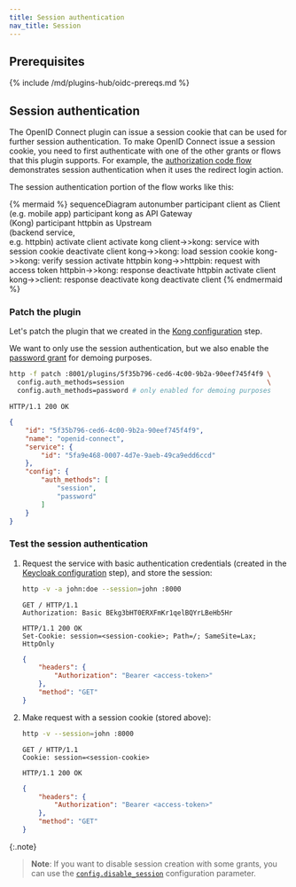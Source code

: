 ```yaml
---
title: Session authentication
nav_title: Session
---
```


## Prerequisites

{% include /md/plugins-hub/oidc-prereqs.md %}

## Session authentication

The OpenID Connect plugin can issue a session cookie that can be used for further
session authentication. To make OpenID Connect issue a session cookie, you need
to first authenticate with one of the other grants or flows that this plugin supports. 
For example, the [authorization code flow](/hub/kong-inc/openid-connect/how-to/authentication/authorization-code-flow)
demonstrates session authentication when it uses the redirect login action.

The session authentication portion of the flow works like this:

{% mermaid %}
sequenceDiagram
    autonumber
    participant client as Client <br>(e.g. mobile app)
    participant kong as API Gateway <br>(Kong)
    participant httpbin as Upstream <br>(backend service,<br> e.g. httpbin)
    activate client
    activate kong
    client->>kong: service with<br>session cookie
    deactivate client
    kong->>kong: load session cookie
    kong->>kong: verify session
    activate httpbin
    kong->>httpbin: request with<br>access token
    httpbin->>kong: response
    deactivate httpbin
    activate client
    kong->>client: response
    deactivate kong
    deactivate client
{% endmermaid %}

### Patch the plugin

Let's patch the plugin that we created in the [Kong configuration](#prerequisites) step.

We want to only use the session authentication, but we also enable the 
[password grant](/hub/kong-inc/openid-connect/how-to/authentication/password-grant/) for demoing purposes.

```bash
http -f patch :8001/plugins/5f35b796-ced6-4c00-9b2a-90eef745f4f9 \
  config.auth_methods=session                                    \
  config.auth_methods=password # only enabled for demoing purposes
```
```http
HTTP/1.1 200 OK
```

```json
{
    "id": "5f35b796-ced6-4c00-9b2a-90eef745f4f9",
    "name": "openid-connect",
    "service": {
        "id": "5fa9e468-0007-4d7e-9aeb-49ca9edd6ccd"
    },
    "config": {
        "auth_methods": [
            "session",
            "password"
        ]
    }
}
```

### Test the session authentication

1. Request the service with basic authentication credentials (created in the [Keycloak configuration](#prerequisites) step),
   and store the session:
   ```bash
   http -v -a john:doe --session=john :8000
   ```
   ```http
   GET / HTTP/1.1
   Authorization: Basic BEkg3bHT0ERXFmKr1qelBQYrLBeHb5Hr
   ```
   ```http
   HTTP/1.1 200 OK
   Set-Cookie: session=<session-cookie>; Path=/; SameSite=Lax; HttpOnly
   ```
   ```json
   {
       "headers": {
           "Authorization": "Bearer <access-token>"
       },
       "method": "GET"
   }
   ```
2. Make request with a session cookie (stored above):
   ```bash
   http -v --session=john :8000
   ```
   ```http
   GET / HTTP/1.1
   Cookie: session=<session-cookie>
   ```
   ```http
   HTTP/1.1 200 OK
   ```
   ```json
   {
       "headers": {
           "Authorization": "Bearer <access-token>"
       },
       "method": "GET"
   }
   ```

{:.note}
> **Note**: If you want to disable session creation with some grants, you can use the 
[`config.disable_session`](/hub/kong-inc/openid-connect/configuration/#disable_session) configuration parameter.
